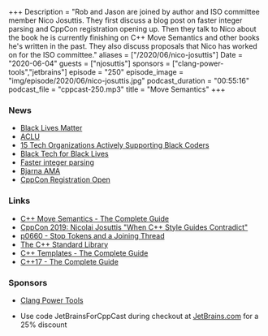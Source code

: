 +++
Description = "Rob and Jason are joined by author and ISO committee member Nico Josuttis. They first discuss a blog post on faster integer parsing and CppCon registration opening up. Then they talk to Nico about the book he is currently finishing on C++ Move Semantics and other books he's written in the past. They also discuss proposals that Nico has worked on for the ISO committee."
aliases = ["/2020/06/nico-josuttis"]
Date = "2020-06-04"
guests = ["njosuttis"]
sponsors = ["clang-power-tools","jetbrains"]
episode = "250"
episode_image = "img/episode/2020/06/nico-josuttis.jpg"
podcast_duration = "00:55:16"
podcast_file = "cppcast-250.mp3"
title = "Move Semantics"
+++

### News ###

 - [Black Lives Matter](https://blacklivesmatter.com/)
 - [ACLU](https://www.aclu.org/)
 - [15 Tech Organizations Actively Supporting Black Coders](https://www.hiddengeniusproject.org/15-tech-organizations-actively-supporting-black-coders/)
 - [Black Tech for Black Lives](https://www.blacktechforblacklives.com/)
 - [Faster integer parsing](https://kholdstare.github.io/technical/2020/05/26/faster-integer-parsing.html)
 - [Bjarna AMA](https://pldi20.sigplan.org/track/pldi-2020-ask-me-anything#program)
 - [CppCon Registration Open](https://cppcon.org/regopen2020/?mc_cid=196b8c9ecf&mc_eid=33cd130788)

### Links ###

 - [C++ Move Semantics - The Complete Guide](http://www.cppmove.com/)
 - [CppCon 2019: Nicolai Josuttis "When C++ Style Guides Contradict"](https://www.youtube.com/watch?v=WRQ1xqYBKgc)
 - [p0660 - Stop Tokens and a Joining Thread](http://www.open-std.org/jtc1/sc22/wg21/docs/papers/2019/p0660r8.pdf)
 - [The C++ Standard Library](http://www.cppstdlib.com)
 - [C++ Templates - The Complete Guide](http://www.tmplbook.com)
 - [C++17 - The Complete Guide](http://www.cppstd17.com)

### Sponsors ###

- [Clang Power Tools](https://clangpowertools.com/?utm_source=cppcast&utm_medium=podcast&utm_campaign=promo_cppcast)

- Use code JetBrainsForCppCast during checkout at [JetBrains.com](http://www.jetbrains.com/) for a 25% discount
